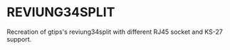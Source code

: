 # REVIUNG34SPLIT
Recreation of gtips's reviung34split with different RJ45 socket and KS-27 support.

